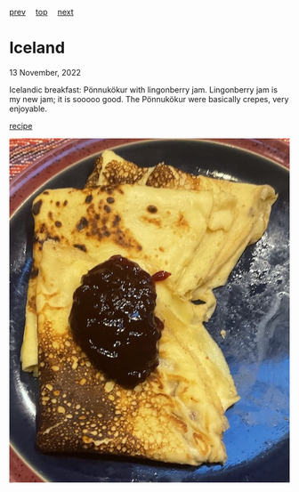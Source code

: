 [prev](../h/hungary.md)&emsp;
[top](../index.md)&emsp;
[next](india.md)
# Iceland
13 November, 2022


Icelandic breakfast: Po&#776;nnuko&#776;kur with lingonberry
jam. Lingonberry jam is my new jam; it is sooooo good. The
Po&#776;nnuko&#776;kur were basically crepes, very enjoyable.

[recipe](https://adamantkitchen.com/icelandic-pancakes-ponnukokur/)

![breakfast](images/iceland.jpeg)
